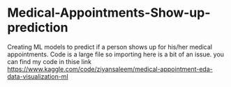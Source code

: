 # Medical-Appointments-Show-up-prediction
Creating ML models to predict if a person shows up for his/her medical appointments.
Code is a large file so importing here is a bit of an issue. you can find my code in thise link
https://www.kaggle.com/code/ziyansaleem/medical-appointment-eda-data-visualization-ml
